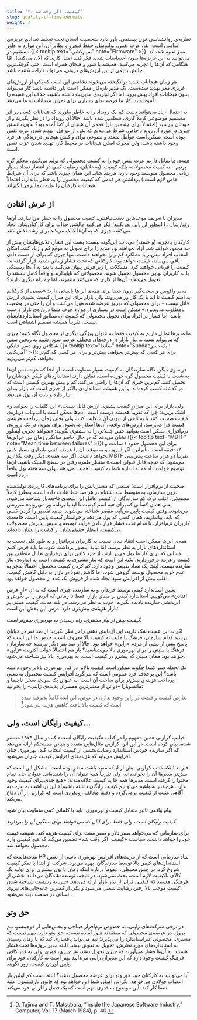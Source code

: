 ```yaml
---
title: '۴. کیفیت، اگر وقت شد'
slug: quality-if-time-permits
weight: 7
---
```


نظریه‌ی روانشناسی قرن بیستمی، باور دارد شخصیت انسان تحت تسلط تعدادی غریزه‌ی اساسی است: بقا، عزت نفس، تولیدِمثل، حفظ قلمرو و نظایر آن. این موارد به طور مستقیم در {{< tooltip text="سیم‌کشی" note="Firmware" >}} مغز تعبیه شده‌اند. می‌توانید به این غریزه‌ها بدون احساسات شدید فکر کنید (مثل کاری که الان می‌کنید)، امّا هنگامی که آن‌ها را تجربه می‌کنید، همیشه با شور و هیجان همراه است. حتی کوچک‌ترین چالش‌ با یکی از این ارزش‌های درونی، می‌تواند ناراحت‌کننده باشد.

هر زمان هیجاناتِ شدید برانگیخته می‌شوند نشانه‌ی این است که یکی از ارزش‌های غریزی مغز تهدید شده‌ست. یک مدیر تازه‌کار ممکن است باور داشته باشد کار می‌تواند بدون هیجانات افراد پیش برود. اما اگر تجربه‌ی مدیریت داشته باشید، خلاف این عقیده را آموخته‌اید. کار ما فرصت‌های بسیاری برای تمرین هیجانات به ما می‌دهد.

به احتمال زیاد می‌توانید دست کم یک رویداد را به خاطر بیاورید که هیجانات کسی در اثر مستقیم موضوعی کاملاً کاری، شعله‌ور شده باشد. حالا آن رویداد را در نظر بگیرید و از خودتان بپرسید (احتمالاً‌ برای چندمین بار) همه‌ی آن هیجان از کجا آمده بود؟ بدون دانستن چیزی در مورد آن رویداد خاص، شرط می‌بندیم که یکی از عوامل، تهدید شدن عزت نفس بوده است. ممکن است عوامل متعدد و متنوعی برای واکنش هیجانی در زندگی هر فرد وجود داشته باشد، ولی محرک اصلی هیجانات در محیط کار، تهدید شدن عزت نفس است.

همه‌ی ما تمایل داریم عزت نفس خود را به کیفیت محصولی که تولید می‌کنیم، محکم گره بزنیم – نه کمیت محصولات، بلکه کیفیت. (به دلایلی، رضایت کمی در انتشار تعداد بسیار زیادی محصول متوسط وجود دارد. هرچند شاید این همان چیزی باشد که برای آن شرایط خاص لازم است.) برداشتن هر قدمی که کیفیت محصول را به خطر بیاندازد، احتمالاً هیجانات کارکنان را علیه شما برمی‌انگیزاند.

## از عرش افتادن

مدیران با تعریف موعدهایی دست‌نیافتنی، کیفیت محصول را به خطر می‌اندازند. آن‌ها رفتارشان را اینطور ارزیابی نمی‌کنند؛ فکر می‌کنند چالشی جذاب برای کارکنان‌شان ایجاد می‌کنند، چیزی که به آن‌ها کمک می‌کند برای رشد تلاش کنند.

کارکنان باتجربه (و خسته) می‌دانند این‌گونه نیست؛ پشت این فشار، تلاش‌هایشان بیش از حد محدود خواهد شد. آزاد نخواهند بود منابع را برای تحویل به موقع کم و زیاد کنند. امکان انتخاب افراد بیش‌تر یا عملکرد کم‌تر را نخواهند داشت. تنها چیزی که برای از دست دادن باقی می‌ماند، کیفیت خواهد بود. کارکنانی که تحت فشار زمانی شدید قرار گرفته‌اند، کیفیت را قربانی خواهند کرد. مشکلات را زیر فرش پنهان می‌کنند تا بعد به آن‌ها رسیدگی یا به کاربران نهایی محصول تحمیل شوند. محصولاتی که ناپایدارند و واقعاً کامل نیستند را تحویل می‌دهند. آن‌ها از کاری که می‌کنند متنفرند، امَا چه راه دیگری دارند؟

مدیر واقع‌بین و سخت‌‌گیر درون شما برای همه‌ی این‌ها پاسخی دارد: «بعضی از کارکنانم به اسم کیفیت تا ابد با یک کار ور می‌روند. ولی بازار برای این میزان کیفیت پشیزی ارزش قائل نیست – برای محصولی که دیروز عرضه شده هورا می‌کشد و آن را حتی در وضعیت نامطلوب می‌پذیرد.» ممکن است در بسیاری از موارد حرف شما درباره‌ی بازار درست باشد، اما فشار بر افراد برای تحویل محصولی که کیفیت آن مطابق استانداردهایشان نیست، تقریباً همیشه تصمیم اشتباهی است.

ما مدیرها تمایل داریم به کیفیت فقط به‌ عنوان ویژگی دیگری از محصول نگاه کنیم؛ چیزی که می‌تواند بسته به نیاز بازار در درجه‌های مختلف عرضه شود. شبیه به ریختن سس شکلاتی روی دسر خانگی {{< tooltip text="ساندا" note="Sundae؛ یک دسر آمریکایی" >}}: برای هر کسی که بیش‌تر بخواهد، بیش‌تر و برای هر کسی که کم‌تر بخواهد، کم‌تر می‌ریزید.

در سوی دیگر، نگاه سازندگان به کیفیت بسیار متفاوت است. از آنجا که عزت‌نفس آن‌ها به شدت با کیفیت محصول گره خورده است، تمایل دارند استانداردهای کیفی خودشان را تحمیل کنند. کم‌ترین چیزی که آن‌ها را راضی می‌کند، کم و بیش بهترین کیفیتی است که در گذشته کسب کرده‌اند. و این همیشه استانداردی بالاتر از چیزی است که بازار به آن نیاز دارد و بابت آن پول می‌دهد.

«ولی بازار برای این میزان کیفیت پشیزی ارزش قائل نیست.» این کلمات را بخوانید و اشک بریزید؛ چرا که تقریباً همیشه درست است. آدم‌ها ممکن است با آب‌وتاب درباره‌ی کیفیت صحبت کنند یا به تلخی از نبودن آن شکایت کنند، ولی وقتی زمان پرداخت هزینه‌ی کیفیت فرا می‌رسد، ارزش‌های واقعی آن‌ها آشکار می‌شود. برای نمونه، در یک پروژه‌ی نرم‌افزاری ممکن است بتوانید چنین جملاتی را به مشتری بگویید: «شواهد تجربی اینطور نشان می‌دهد که در حال حاضر میانگین زمان بین خرابی‌ها ({{< tooltip text="MBTF" note="Mean time between failures" >}}) برای این محصول حدود ۱ ساعت و ۱۲دقیقه است. بنابراین، اگر امروز، و به موقع، آن را عرضه کنیم، پایداری بسیار کمی خواهد داشت. اگر سه هفته‌ی دیگر وقت بگذاریم، MBTF تقریباً دو هزار ساعت پیش‌بینی می‌شود، که نتیجه قابل قبولی است.» منتظر طفره رفتن در سطح المپیک باشید. آن‌ها توضیح خواهند داد که به اندازه شما به کیفیت اهمیت می‌دهند، ولی سه هفته پول واقعاً زیاد است.

صحبت از نرم‌افزار است؛ صنعتی که مشتریانش را برای برنامه‌های کاربردی تولیدشده درون سازمان، به متوسط سه اشتباه در هر صد خط عادت داده است. به‌طرز کاملاً مضحکی، اغلب درک کم سازندگان از کیفیت عامل این نتیجه‌ی فاجعه‌بار شناخته می‌شود. یعنی همان کسانی که برای «به اسم کیفیت تا ابد با برنامه ور می‌روند» سرزنش می‌شوند، وقتی کیفیت پایین می‌آید، مقصر شناخته می‌شوند. بیایید تقصیر را گردن کسی که باید، بیاندازیم. همان کسی که پول می‌دهد و خواستار کیفیت پایین است. جامعه‌ی کاربران نرم‌افزار، با مدام تحت فشار قرار دادن فرآیند توسعه و سپس پذیرش محصولات بی‌کیفیت، انتظار حقیقی‌شان از کیفیت را نشان داده‌اند.

همه‌ی این‌ها ممکن است انتقاد تندی نسبت به کاربران نرم‌افزار و به طور کلی نسبت به استانداردهای بازار به نظر برسد، امّا نباید اینطور برداشت شود. ما باید فرض کنیم کسانی که برای کار ما پول می‌پردازند، از خرد کافی برای برقراری تعادل منطقی بین کیفیت و هزینه برخوردارند. نکته این است که نیاز مشتری به کیفیت، اغلب به اندازه‌ی نیاز سازنده نیست. اینجا یک تضاد طبیعی وجود دارد. کم کردن کیفیت محصول احتمالاً منجر به عدم خرید محصول توسط گروهی شود، اما کاهش نفوذ در بازار به دلیل کاهش کیفیت، اغلب بیش از افزایش سود ایجاد شده از فروش یک عدد از محصول خواهد بود.

تعیین استاندارد کیفی توسط خریدار، و نه سازنده، چیزی است که به آن «از عرش افتادن» می‌گوییم. استاندارد کیفی بر مبنای بازار، فقط تا زمانی که اثرش را بر نگرش و اثربخشی سازنده نادیده بگیرید، خوب به نظر می‌رسد. در بلند مدت، کیفیت مبتنی بر بازار هزینه‌ی بیش‌تری دارد. درس این بخش این است:

<em>کیفیت بیش از نیاز مشتری، راه رسیدن به بهره‌وری بیش‌تر است.</em>

اگر به این عقیده شک دارید، این آزمایش ذهنی را در نظر بگیرید: از صد نفر در خیابان بپرسید کدام سازمان، فرهنگ یا ملیت به کیفیت بالا معروف است. حدس ما این است که پاسخ بیش از نیمی از مردم «ژاپن» خواهد بود. حالا از صد نفر دیگر بپرسید چه سازمان، فرهنگ یا ملیتی را برای بهره‌وری بالا می‌شناسید؟ باز هم احتمالاً جواب اکثریت «ژاپن» خواهد بود. همان ملیتی که پیشرو در کیفیت است، به بهره‌وری بالا نیز شناخته می‌شود.

یک لحظه صبر کنید! چگونه ممکن است کیفیت بالاتر در کنار بهره‌وری بالاتر وجود داشته باشد؟ این برخلاف خرد عمومی است که می‌گوید افزایش کیفیت محصول به معنی پرداخت هزینه‌ی بیش‌تر برای ساخت آن است. به عنوان یک سرنخ، سخن تاجیما و ماتسوبارا –دو تن از معتبرترین مفسران پدیده‌ی ژاپنی– را بخوانید:

> تعارض کیفیت و قیمت در ژاپن وجود ندارد. در عوض، این ایده کاملاً پذیرفته شده است که کیفیت بالا باعث کاهش هزینه می‌شود.[^1]

## کیفیت رایگان است، ولی...

فیلیپ کرازبی همین مفهوم را در کتاب «کیفیت رایگان است» که در سال ۱۹۷۹ منتشر شده، بیان کرده است. در این اثر، کرازبی مثال‌هایی متعدد و بنیانی مستحکم ارائه می‌دهد که اگر سازنده خودش استاندارد رضایت‌بخشی از کیفیت انتخاب کند، بهره‌وری چنان افزایش می‌یابد که هزینه‌های افزایش کیفیت جبران می‌شود.

خبر بد اینکه کتاب کرازبی بیش از اینکه مفید باشد، مضر بوده است. مشکل این است که بیش‌تر مدیرها آن را نخوانده‌اند، ولی تقریباً همه عنوان آن را شنیده‌اند. عنوان، جای تمام محتوا را گرفته است. مدیرها همه جا به کیفیت علاقه‌مندند:‌ «هیچ حدی برای کیفیت وجود ندارد. هرچقدر بخواهیم می‌توانیم کیفیت رایگان داشته باشیم!» این برداشت به ندرت به آگاهی مثبت از کیفیت برمی‌گردد و دقیقاً مخالف رویکردی است که کرازبی از آن دفاع می‌کند.

پیام واقعی تاثیر متقابل کیفیت و بهره‌وری، باید با کلماتی کمی متفاوت بیان شود:

<em>کیفیت رایگان است، ولی فقط برای آنان که می‌خواهند بهای سنگین آن را بپردازند.</em>

برای سازمانی که می‌خواهد صفر دلار و صفر سنت برای کیفیت هزینه کند، همیشه قیمت خود را خواهد داشت. سیاست «کیفیت، اگر وقت شد» تضمین می‌کند که هیچ کیفیتی وارد محصول نخواهد شد.

مدت‌هاست که HP نماد سازمانی است که از مزیت‌های افزایش بهره‌وری ناشی از تعیین استانداردهای کیفی بالا توسط سازندگان، بهره می‌برد. شرکت از ابتدا با تفکر کیفیت شروع کرد. در چنین محیطی، عموماَ درباره اینکه زمان یا پول بیشتری برای تولید یک کالای باکیفیت لازم است، بحث نمی‌شود. در نتیجه، توسعه‌دهندگان می‌دانند بخشی از فرهنگی هستند که کیفیتی فراتر از نیاز بازار ارائه می‌دهد. حس به رسمیت شناخته شدن کیفیت موجب بالا رفتن رضایت شغلی می‌شود و یکی از کمترین جابه‌جایی‌های نیروی انسانی در صنعت دیده می‌شود.

## حق وتو

در برخی شرکت‌های ژاپنی، به خصوص نرم‌افزار هیتاچی و بخش‌هایی از فوجیتسو، تیم پروژه در عرضه‌ی محصولی که معتقدند هنوز آماده نیست، حق وتو دارد. مهم نیست که مشتری، محصولی غیراستاندارد را می‌پذیرد؛ تیم می‌تواند پافشاری کند که تا زمان رسیدن به استانداردهای مورد نظرش، تحویل به تعویق بیفتد. البته مدیر پروژه‌ها تحت فشار هستند: به آن‌ها فشار می‌آورند که چیزی تحویل دهند، هر چیزی، فوری. ولی به قدر کافی فرهنگ کیفیت وجود دارد که این مدیران ژاپنی می‌دانند بهتر است به کارکنان خود برای پایین آوردن کیفیت، زور نگویند.

آیا می‌توانید به کارکنان خود حق وتو برای عرضه محصول بدهید؟ البته دست کم اولین بار اعصاب فولادی می‌خواهد. نگرانی اصلی شما این خواهد بود که قانون پارکینسون علیه شما کار کند. این موضوع به قدری مهم است که یک فصل را از آن خود می‌کند.

<!----- Footnotes -------->
[^1]:
    D. Tajima and T. Matsubara, “Inside the Japanese Software Industry,” Computer, Vol. 17 (March 1984), p. 40.

